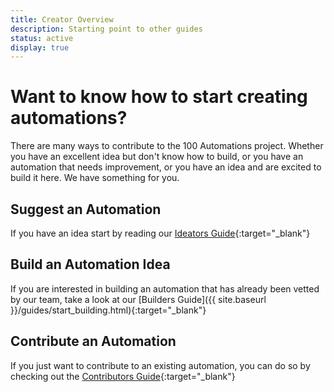 ```yaml
---
title: Creator Overview
description: Starting point to other guides
status: active
display: true
---
```


# Want to know how to start creating automations?

There are many ways to contribute to the 100 Automations project. Whether you have an excellent idea but don't know how to build, or you have an automation that needs improvement, or you have an idea and are excited to build it here. We have something for you.

## Suggest an Automation
If you have an idea start by reading our [Ideators Guide](https://100automations.github.io/Website/guides/submit_idea.html){:target="_blank"}

## Build an Automation Idea
If you are interested in building an automation that has already been vetted by our team, take a look at our [Builders Guide]({{ site.baseurl }}/guides/start_building.html){:target="_blank"} 

## Contribute an Automation
If you just want to contribute to an existing automation, you can do so by checking out the [Contributors Guide](https://100automations.github.io/Website/guides/start_contributing.html){:target="_blank"}
